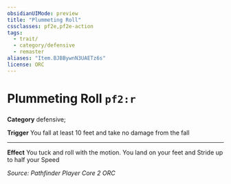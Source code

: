 ```yaml
---
obsidianUIMode: preview
title: "Plummeting Roll"
cssclasses: pf2e,pf2e-action
tags:
  - trait/
  - category/defensive
  - remaster
aliases: "Item.BJBBywnN3UAETz6s"
license: ORC
---
```

# Plummeting Roll `pf2:r`

### 

**Category** defensive; 




**Trigger** You fall at least 10 feet and take no damage from the fall

* * *

**Effect** You tuck and roll with the motion. You land on your feet and Stride up to half your Speed

*Source: Pathfinder Player Core 2*
*ORC*